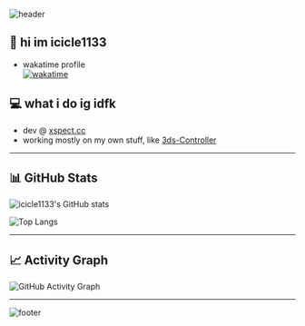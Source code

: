<!-- Top capsule header -->
![header](https://capsule-render.vercel.app/api?type=waving&color=0:1e1f29,100:3b3f58&height=200&section=header&text=hi%20im%20icicle1133&fontSize=40&animation=fadeIn&fontAlignY=40)

## 👋 hi im icicle1133

- wakatime profile  
  [![wakatime](https://wakatime.com/badge/user/5089f166-a996-455c-8cbe-f75a0e2076db.svg)](https://wakatime.com/@5089f166-a996-455c-8cbe-f75a0e2076db)

## 💻 what i do ig idfk
- dev @ [xspect.cc](https://xspect.cc)  
- working mostly on my own stuff, like [3ds-Controller](https://github.com/icicle1133/3ds-Controller)

---

## 📊 GitHub Stats

![icicle1133's GitHub stats](https://github-readme-stats.vercel.app/api?username=icicle1133&show_icons=true&theme=dark&bg_color=0:1e1f29,100:3b3f58&title_color=8ab4f8&text_color=c0c5ce&icon_color=89ddff)

![Top Langs](https://github-readme-stats.vercel.app/api/top-langs/?username=icicle1133&layout=compact&theme=dark&bg_color=0:1e1f29,100:3b3f58&title_color=8ab4f8&text_color=c0c5ce)

---

## 📈 Activity Graph

![GitHub Activity Graph](https://github-readme-activity-graph.vercel.app/graph?username=icicle1133&theme=react-dark)

---

<!-- Bottom capsule footer -->
![footer](https://capsule-render.vercel.app/api?type=waving&color=0:1e1f29,100:3b3f58&height=100&section=footer)
